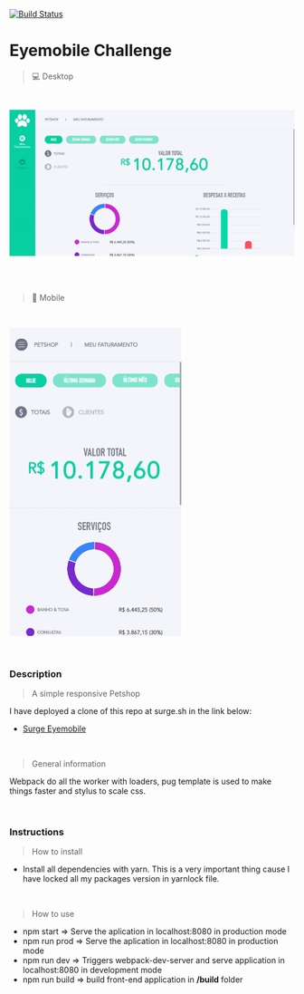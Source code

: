 [![Build Status](https://travis-ci.org/darkfrontcode/eye-mobile-challenge.svg?branch=master)](https://travis-ci.org/darkfrontcode/eye-mobile-challenge)


# Eyemobile Challenge

> :computer: Desktop

<br>

![desktop](https://github.com/darkfrontcode/eye-mobile-challenge/blob/master/midias/desktop.gif)

<br>
<br>

> :iphone: Mobile

<br>

![mobile](https://github.com/darkfrontcode/eye-mobile-challenge/blob/master/midias/phone.gif)

<br>

### Description

> A simple responsive Petshop

I have deployed a clone of this repo at surge.sh in the link below:
<br>
* [Surge Eyemobile](http://eyemobile.surge.sh/)

<br>

> General information

Webpack do all the worker with loaders, pug template is used to make things faster and stylus to scale css.

<br>

### Instructions

> How to install

* Install all dependencies with yarn. This is a very important thing cause I have locked all my packages version in yarnlock file.

<br>

> How to use

* npm start				    =>  Serve the aplication in localhost:8080 in production mode
* npm run prod			  =>  Serve the aplication in localhost:8080 in production mode
* npm run dev			    =>  Triggers webpack-dev-server and serve application in localhost:8080 in development mode
* npm run build			  =>  build front-end application in **/build** folder
